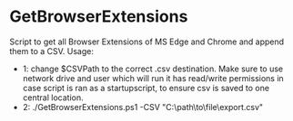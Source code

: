 # GetBrowserExtensions
Script to get all Browser Extensions of MS Edge and Chrome and append them to a CSV.
Usage: 
- 1: change $CSVPath to the correct .csv destination. Make sure to use network drive and user which will run it has read/write permissions in case script is ran as a startupscript, to ensure csv is saved to one central location.
- 2: ./GetBrowserExtensions.ps1 -CSV "C:\path\to\file\export.csv"
